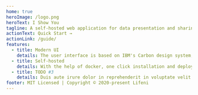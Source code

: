 ```yaml
---
home: true
heroImage: /logo.png
heroText: I Show You
tagline: A self-hosted web application for data presentation and sharing
actionText: Quick Start →
actionLink: /guide/
features:
  - title: Modern UI
    details: The user interface is based on IBM's Carbon design system, which supports internationalization and accessibility. The application has a responsive interface design and supports new features such as PWA.
  - title: Self-hosted
    details: With the help of docker, one click installation and deployment of applications can be realized. No need to configure the database and web server, it can be used after installation.
  - title: TODO #3
    details: Duis aute irure dolor in reprehenderit in voluptate velit esse cillum dolore eu fugiat nulla pariatur.
footer: MIT Licensed | Copyright © 2020-present Lifeni
---
```

